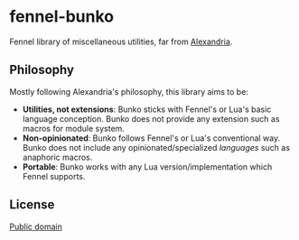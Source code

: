 # fennel-bunko

Fennel library of miscellaneous utilities, far from [Alexandria][1].

## Philosophy

Mostly following Alexandria's philosophy, this library aims to be:

- **Utilities, not extensions**: Bunko sticks with Fennel's or Lua's basic language
  conception. Bunko does not provide any extension such as macros for module system.
- **Non-opinionated**: Bunko follows Fennel's or Lua's conventional way. Bunko does
  not include any opinionated/specialized *languages* such as anaphoric macros.
- **Portable**: Bunko works with any Lua version/implementation which Fennel supports.

## License

[Public domain](LICENSE)

[1]: https://alexandria.common-lisp.dev/
